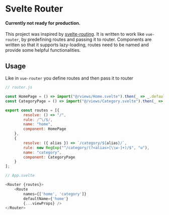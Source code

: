 # Svelte Router

#### Currently not ready for production.

This project was inspired by [svelte-routing](https://github.com/EmilTholin/svelte-routing). It is written to work like `vue-router`, by predefining routes and passing it to router. Components are written so that it supports lazy-loading, routes need to be named and provide some helpful functionalities.


## Usage

Like in `vue-router` you define routes and then pass it to router

```javascript
// router.js

const HomePage = () => import("@/views/Home.svelte").then(_ => _.default);
const CategoryPage = () => import("@/views/Category.svelte").then(_ => _.default);

export const routes = [{
        resolve: () => "/",
        rule: /^\/$/,
        name: "home",
        component: HomePage
    },
    {
        resolve: ({ alias }) => `/category/${alias}/`,
        rule: new RegExp("^/category/(?<alias>[\\w-]+)/$", "u"),
        name: "category",
        component: CategoryPage
    }
];

// App.svelte

<Router {routes}>
    <Route
        names={['home', 'category']}
        defaultName={'home'}
        {...viewProps} />
</Router>
```